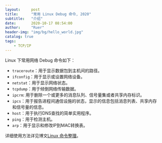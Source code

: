 ```yaml
---
layout:     post
title:      "常用 Linux Debug 命令, 2020"
subtitle:   "介绍"
date:       2020-10-17 08:54:00
author:     "Ruer"
header-img: "img/bg/hello_world.jpg"
catalog: true
tags:
    - TCP/IP
---
```


Linux 下常用网络 Debug 命令如下：

* `traceroute`：用于显示数据包到主机间的路径。
* `ifconfig`：用于显示或设置网络设备。
* `netstat`：用于显示网络状态。
* `tcpdump`：用于倾倒网络传输数据。
* `ipcrm`: 用于删除一个或更多的消息队列、信号量集或者共享内存标识。
* `ipcs`：用于报告进程间通信设施的状态，显示的信息包括消息列表、共享内存和信号量的信息。
* `host`：用于执行DNS查找的简单实用程序。
* `ping`：用于检测主机。
* `arp`：用于显示和修改IP到MAC转换表。

详细使用方法详见博文[Linux 命令整理](https://www.ruersun.github.io/blog/2021/05/27/Linux-命令整理-2021/)。